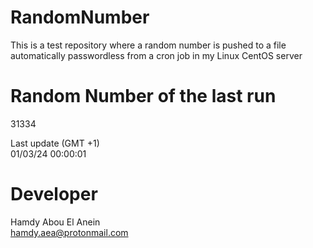 # RandomNumber    
This is a test repository where a random number is pushed to a file automatically passwordless from a cron job in my Linux CentOS server    
# Random Number of the last run   
31334
      
Last update (GMT +1)    
01/03/24 00:00:01
# Developer    
Hamdy Abou El Anein   
hamdy.aea@protonmail.com

